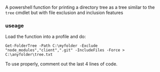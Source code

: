 A powershell function for printing a directory tree as a tree similar to the `tree` cmdlet but with file exclusion and inclusion features

### useage

Load the function into a profile and do:

```shell
Get-FolderTree -Path C:\myfolder -Exclude "node_modules","client",".git" -IncludeFiles -Force > C:\anyfolder\tree.txt
```

To use properly, comment out the last 4 lines of code.
